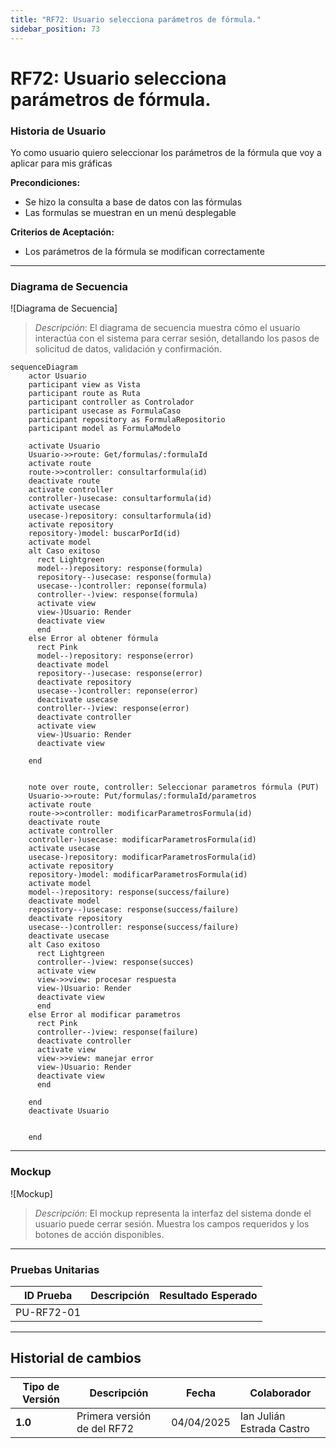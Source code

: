 ```yaml
---
title: "RF72: Usuario selecciona parámetros de fórmula."  
sidebar_position: 73
---
```


# RF72: Usuario selecciona parámetros de fórmula.

### Historia de Usuario

Yo como usuario quiero seleccionar los parámetros de la fórmula que voy a aplicar para mis gráficas 

  **Precondiciones:**
  - Se hizo la consulta a base de datos con las fórmulas
  - Las formulas se muestran en un menú desplegable

  **Criterios de Aceptación:**
  - Los parámetros de la fórmula se modifican correctamente
  
---

### Diagrama de Secuencia

![Diagrama de Secuencia] 

> *Descripción*: El diagrama de secuencia muestra cómo el usuario interactúa con el sistema para cerrar sesión, detallando los pasos de solicitud de datos, validación y confirmación.

```mermaid
sequenceDiagram
    actor Usuario
    participant view as Vista
    participant route as Ruta
    participant controller as Controlador
    participant usecase as FormulaCaso
    participant repository as FormulaRepositorio
    participant model as FormulaModelo

    activate Usuario
    Usuario->>route: Get/formulas/:formulaId
    activate route
    route->>controller: consultarformula(id)
    deactivate route
    activate controller
    controller-)usecase: consultarformula(id)
    activate usecase
    usecase-)repository: consultarformula(id)
    activate repository
    repository-)model: buscarPorId(id)
    activate model 
    alt Caso exitoso
      rect Lightgreen
      model--)repository: response(formula)
      repository--)usecase: response(formula)
      usecase--)controller: reponse(formula)
      controller--)view: response(formula)
      activate view
      view-)Usuario: Render
      deactivate view
      end
    else Error al obtener fórmula
      rect Pink
      model--)repository: response(error)
      deactivate model
      repository--)usecase: response(error)
      deactivate repository
      usecase--)controller: reponse(error)
      deactivate usecase
      controller--)view: response(error)
      deactivate controller
      activate view
      view-)Usuario: Render
      deactivate view
      
    end


    note over route, controller: Seleccionar parametros fórmula (PUT)
    Usuario->>route: Put/formulas/:formulaId/parametros
    activate route
    route->>controller: modificarParametrosFormula(id)
    deactivate route
    activate controller
    controller-)usecase: modificarParametrosFormula(id)
    activate usecase
    usecase-)repository: modificarParametrosFormula(id)
    activate repository
    repository-)model: modificarParametrosFormula(id)
    activate model
    model--)repository: response(success/failure)
    deactivate model
    repository--)usecase: response(success/failure)
    deactivate repository
    usecase--)controller: response(success/failure)
    deactivate usecase
    alt Caso exitoso
      rect Lightgreen
      controller--)view: response(succes)
      activate view
      view->>view: procesar respuesta
      view-)Usuario: Render
      deactivate view
      end
    else Error al modificar parametros
      rect Pink
      controller--)view: response(failure)
      deactivate controller
      activate view
      view->>view: manejar error
      view-)Usuario: Render
      deactivate view
      end

    end
    deactivate Usuario


    end
```

---

### Mockup

![Mockup]

> *Descripción*: El mockup representa la interfaz del sistema donde el usuario puede cerrar sesión. Muestra los campos requeridos y los botones de acción disponibles.

---

### Pruebas Unitarias 
| ID Prueba | Descripción | Resultado Esperado |
|-----------|-------------|--------------------|
|PU-RF72-01|  |  |

---

## Historial de cambios

| **Tipo de Versión** | **Descripción** | **Fecha** | **Colaborador** |
| ------------------- | --------------- | --------- | --------------- |
| **1.0** | Primera versión de del RF72 | 04/04/2025 | Ian Julián Estrada Castro |